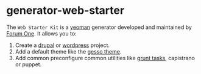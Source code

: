 generator-web-starter
=====================

The ```Web Starter Kit``` is a [yeoman](http://yeoman.io/) generator developed and maintained by [Forum One](http://forumone.com/). It allows you to:

1. Create a [drupal](https://github.com/forumone/generator-web-starter-drupal) or [wordpress](https://github.com/forumone/generator-web-starter-wordpress) project.
2. Add a default theme like the [gesso theme](https://github.com/forumone/generator-web-starter-gesso/).
3. Add common preconfigure common utilities like [grunt tasks](https://github.com/forumone/generator-web-starter-grunt/), capistrano or puppet.
